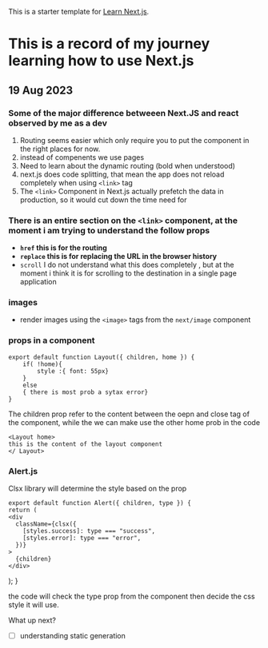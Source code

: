 This is a starter template for [Learn Next.js](https://nextjs.org/learn).

# This is a record of my journey learning how to use Next.js

## 19 Aug 2023

### Some of the major difference betweeen Next.JS and react observed by me as a dev

1. Routing seems easier which only require you to put the component in the right places for now.
2. instead of compenents we use pages
3. Need to learn about the dynamic routing (bold when understood)
4. next.js does code splitting, that mean the app does not reload completely when using `<link>` tag
5. The `<link>` Component in Next.js actually prefetch the data in production, so it would cut down the time need for

### There is an entire section on the `<link>` component, at the moment i am trying to understand the follow props

- **`href` this is for the routing**
- **`replace` this is for replacing the URL in the browser history**
- `scroll` I do not understand what this does completely , but at the moment i think it is for scrolling to the destination in a single page application

### images

- render images using the `<image>` tags from the `next/image` component

### props in a component

    export default function Layout({ children, home }) {
        if( !home){
            style :{ font: 55px}
        }
        else
        { there is most prob a sytax error}
    }

The children prop refer to the content between the oepn and close tag of the component, while the we can make use the other home prob in the code

    <Layout home>
    this is the content of the layout component
    </ Layout>

### Alert.js

Clsx library will determine the style based on the prop

    export default function Alert({ children, type }) {
    return (
    <div
      className={clsx({
        [styles.success]: type === "success",
        [styles.error]: type === "error",
      })}
    >
      {children}
    </div>

);
}

the code will check the type prop from the component then decide the css style it will use.

What up next?

- [ ] understanding static generation
